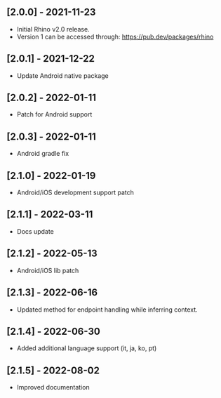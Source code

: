 ## [2.0.0] - 2021-11-23
* Initial Rhino v2.0 release.
* Version 1 can be accessed through: https://pub.dev/packages/rhino

## [2.0.1] - 2021-12-22
* Update Android native package

## [2.0.2] - 2022-01-11
* Patch for Android support

## [2.0.3] - 2022-01-11
* Android gradle fix

## [2.1.0] - 2022-01-19
* Android/iOS development support patch

## [2.1.1] - 2022-03-11
* Docs update

## [2.1.2] - 2022-05-13
* Android/iOS lib patch

## [2.1.3] - 2022-06-16
* Updated method for endpoint handling while inferring context.

## [2.1.4] - 2022-06-30
* Added additional language support (it, ja, ko, pt)

## [2.1.5] - 2022-08-02
* Improved documentation